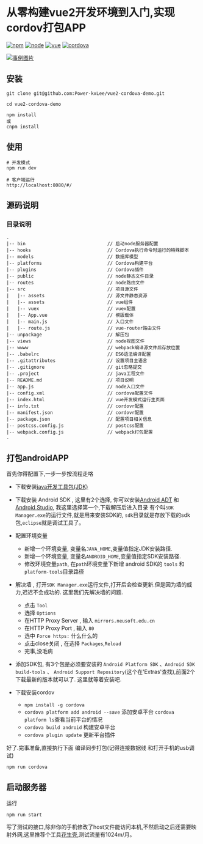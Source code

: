 # 从零构建vue2开发环境到入门,实现cordov打包APP

[![npm](https://img.shields.io/badge/npm-3.10.9-blue.svg)]() [![node](https://img.shields.io/badge/node-6.9.2-lightgrey.svg)]() [![vue](https://img.shields.io/badge/vue-2.0-brightgreen.svg)]() [![cordova](https://img.shields.io/badge/cordova-6.5.0-brightgreen.svg)]() 


[![事例图片](https://lh3.googleusercontent.com/IUrsBtXGKn_eZZnyQeSNgDx-g_Sl6jyW1JDltMK9zuSdEkJvkr9aS06-2AvMGlKcyXAa_kZiUHQmI50XEbCYo1PQBoxI9H-MNQ1zAw_VPRO3FEVmvu8korFfVgoNX6hIxkZLNp4TAvUZpoQYZL-0c95sz5Y8ULKFL0N0eoX-fW68AGIknn22-L9p0K1pyWtN0I819ZymDnvc0ZNO76Kw6DQcMoONpGGKhfJP7cdqwk6x719XBh6nITLnUkvIiKlhzAub8XiytrUXsVgz0e3tVWwXNZARYkw8tksoo8ztfCIK3LkYL7rsSyCMgkYd1_7y1x9imWB44NwzXcKpbtVbKzju96cfjihMwf1uxnY_J16hPHl90Em-4R-NXw65AITSohxHOBXd7Ei0l-zTfnfYzdNK-RRQxPrKP3dpZ0NG-dBonsO8owgBv8nzcK7xRxb6xYOFe3r8PEqxCFghX37rnR3URiCCgzmdeySV-8HPbDE9nUaLjfbjvtJcjG9Qt1BKevRk2oiYeBB8Ak4nQ87UpsDBMKSCB9wFY6NSco65vvu02kOxtirwTqwBYSYFX2tH_yLjJr211aDsyB5Ro1VnqJiMao3RyJNdjbZ8IjteWNK0pKw=w396-h702-no)]()

## 安装
```
git clone git@github.com:Power-kxLee/vue2-cordova-demo.git

cd vue2-cordova-demo

npm install
或
cnpm install
```


## 使用

```
# 开发模式
npm run dev

# 客户端运行
http://localhost:8080/#/
```

## 源码说明
### 目录说明
```
.
|-- bin                              // 启动node服务器配置
|-- hooks                            // Cordova执行命令时运行的特殊脚本
|-- models                           // 数据库模型
|-- platforms                        // Cordova构建平台
|-- plugins                          // Cordova插件
|-- public                           // node静态文件目录
|-- routes                           // node路由文件	
|-- src                              // 项目源文件	
|   |-- assets                       // 源文件静态资源
|   |-- assets                       // vue组件
|   |-- vuex                         // vuex配置
|   |-- App.vue                      // 模版载体
|   |-- main.js                      // 入口文件
|   |-- route.js                     // vue-router路由文件
|-- unpackage                        // 解压包	
|-- views                            // node视图文件	
|-- wwww                             // webpack编译源文件后存放位置	
|-- .babelrc                         // ES6语法编译配置
|-- .gitattributes                   // 设置项目主语言
|-- .gitignore                       // git忽略提交
|-- .project                         // java工程文件
|-- README.md                        // 项目说明
|-- app.js                           // node入口文件
|-- config.xml                       // cordova配置文件
|-- index.html                       // vue开发模式运行主页面
|-- info.txt                         // cordovr配置
|-- manifest.json                    // cordovr配置
|-- package.json                     // 配置项目相关信息
|-- postcss.config.js                // postcss配置
|-- webpack.config.js                // webpack打包配置
.

```

## 打包androidAPP

首先你得配置下,一步一步按流程走咯


- 下载安装[java开发工具包(JDK)](http://www.oracle.com/technetwork/java/javase/downloads/index.html)

- 下载安装 Android SDK , 这里有2个选择, 你可以安装[Android ADT](http://adt.android-studio.org/) 和 [Android Studio](https://developer.android.com/studio/index.html), 我这里选择第一个,下载解压后进入目录 有个叫`SDK Manager.exe`的运行文件,就是用来安装SDK的, `sdk`目录就是存放下载的sdk包,`eclipse`就是调试工具了。

- 配置环境变量
	- 新增一个环境变量, 变量名`JAVA_HOME`,变量值指定JDK安装路径.
	- 新增一个环境变量, 变量名`ANDROID_HOME`,变量值指定SDK安装路径.
	- 修改环境变量`path`, 在`path`环境变量下新增 android SDK的 `tools` 和 `platform-tools`目录路径

- 解决墙 , 打开`SDK Manager.exe`运行文件,打开后会检查更新.但是因为墙的威力,迟迟不会成功的. 这里我们先解决墙的问题.
	- 点击 `Tool`
	- 选择 `Options`
	- 在HTTP Proxy Server , 输入 `mirrors.neusoft.edu.cn`
	- 在HTTP Proxy Port , 输入 `80`
	- 选中 `Force https:` 什么什么的
	- 点击close关闭 , 在选择 `Packages`,`Reload`
	- 完事,没毛病

- 添加SDK包, 有3个包是必须要安装的 `Android Platform SDK` 、`Android SDK build-tools` 、 `Android Support Repository`(这个在'Extras'查找),前面2个下载最新的版本就可以了. 这里就等着安装吧.

- 下载安装cordov
	- `npm install -g cordova`
	- `cordova platform add android --save` 添加安卓平台 `cordova platform ls`查看当前平台的情况
	- `cordova build android` 构建安卓平台
	- `cordova plugin update` 更新平台插件

好了.完事准备,直接执行下面 编译同步打包(记得连接数据线 和打开手机的usb调试)

```
npm run cordova 
```

## 启动服务器

运行 
```
npm run start
```

写了测试的接口,除非你的手机修改了host文件能访问本机,不然启动之后还需要映射外网,这里推荐个工具[花生壳](http://hsk.oray.com/download/),测试流量有1024m/月。